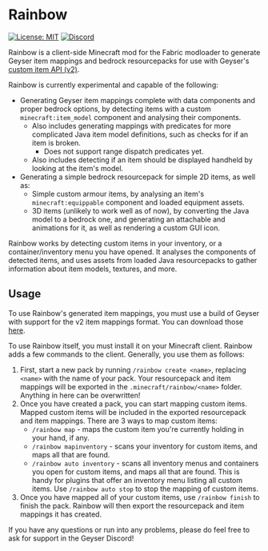 # Rainbow

[![License: MIT](https://img.shields.io/badge/license-MIT-blue.svg)](LICENSE)
[![Discord](https://img.shields.io/discord/613163671870242838.svg?color=%237289da&label=discord)](https://discord.gg/geysermc)

Rainbow is a client-side Minecraft mod for the Fabric modloader to generate Geyser item mappings and bedrock resourcepacks
for use with Geyser's [custom item API (v2)](https://github.com/geyserMC/geyser/pull/5189).

Rainbow is currently experimental and capable of the following:

- Generating Geyser item mappings complete with data components and proper bedrock options, by detecting items with a custom `minecraft:item_model` component and analysing their components.
  - Also includes generating mappings with predicates for more complicated Java item model definitions, such as checks for if an item is broken.
    - Does not support range dispatch predicates yet.
  - Also includes detecting if an item should be displayed handheld by looking at the item's model.
- Generating a simple bedrock resourcepack for simple 2D items, as well as:
  - Simple custom armour items, by analysing an item's `minecraft:equippable` component and loaded equipment assets.
  - 3D items (unlikely to work well as of now), by converting the Java model to a bedrock one, and generating an attachable and animations for it, as well as rendering a custom GUI icon.

Rainbow works by detecting custom items in your inventory, or a container/inventory menu you have opened. It analyses
the components of detected items, and uses assets from loaded Java resourcepacks to gather information about item models, textures,
and more.

## Usage

To use Rainbow's generated item mappings, you must use a build of Geyser with support for the v2 item mappings format.
You can download those [here](https://github.com/geyserMC/geyser/pull/5189).

To use Rainbow itself, you must install it on your Minecraft client. Rainbow adds a few commands to the client. Generally,
you use them as follows:

1. First, start a new pack by running `/rainbow create <name>`, replacing `<name>` with the name of your pack. Your resourcepack and item mappings will be exported in the `.minecraft/rainbow/<name>` folder. Anything in here can be overwritten!
2. Once you have created a pack, you can start mapping custom items. Mapped custom items will be included in the exported resourcepack and item mappings. There are 3 ways to map custom items:
   - `/rainbow map` - maps the custom item you're currently holding in your hand, if any.
   - `/rainbow mapinventory` - scans your inventory for custom items, and maps all that are found.
   - `/rainbow auto inventory` - scans all inventory menus and containers you open for custom items, and maps all that are found. This is handy for plugins that offer an inventory menu listing all custom items. Use `/rainbow auto stop` to stop the mapping of custom items.
3. Once you have mapped all of your custom items, use `/rainbow finish` to finish the pack. Rainbow will then export the resourcepack and item mappings it has created.

If you have any questions or run into any problems, please do feel free to ask for support in the Geyser Discord!
